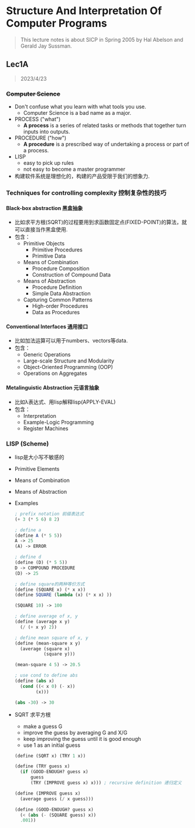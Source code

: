 # Structure And Interpretation Of Computer Programs

> This lecture notes is about SICP in Spring 2005 by Hal Abelson and Gerald Jay Sussman.

## Lec1A

> 2023/4/23

### ~~Computer Science~~

- Don't confuse what you learn with what tools you use.
  - Computer Science is a bad name as a major.
- PROCESS ("what")
  - **A process** is a series of related tasks or methods that together turn inputs into outputs.
- PROCEDURE ("how")
  - **A procedure** is a prescribed way of undertaking a process or part of a process.
- LISP
  - easy to pick up rules
  - not easy to become a master programmer
- 构建软件系统是理想化的，构建的产品受限于我们的想象力.

### Techniques for controlling complexity 控制复杂性的技巧

#### Black-box abstraction 黑盒抽象

- 比如求平方根(SQRT)的过程要用到求函数固定点(FIXED-POINT)的算法，就可以直接当作黑盒使用.
- 包含：
  - Primitive Objects
    - Primitive Procedures
    - Primitive Data
  - Means of Combination
    - Procedure Composition
    - Construction of Compound Data
  - Means of Abstraction
    - Procedure Definition
    - Simple Data Abstraction
  - Capturing Common Patterns
    - High-order Procedures
    - Data as Procedures

#### Conventional Interfaces 通用接口

- 比如加法运算可以用于numbers、vectors等data.
- 包含：
  - Generic Operations
  - Large-scale Structure and Modularity
  - Object-Oriented Programming (OOP)
  - Operations on Aggregates

#### Metalinguistic Abstraction 元语言抽象

- 比如λ表达式、用lisp解释lisp(APPLY-EVAL)
- 包含：
  - Interpretation
  - Example-Logic Programming
  - Register Machines

### LISP (Scheme)

- lisp是大小写不敏感的

- Primitive Elements

- Means of Combination

- Means of Abstraction

- Examples

  ```scheme
  ; prefix notation 前缀表达式
  (+ 3 (* 5 6) 8 2)
  ```

  ```scheme
  ; define a
  (define A (* 5 5))
  A -> 25
  (A) -> ERROR
  
  ; define d
  (define (D) (* 5 5))
  D -> COMPOUND PROCEDURE
  (D) -> 25
  
  ; define square的两种等价方式
  (define (SQUARE x) (* x x))
  (define SQUARE (lambda (x) (* x x) ))
  
  (SQUARE 10) -> 100
  
  ; define average of x, y
  (define (average x y)
    (/ (+ x y) 2))
  
  ; define mean square of x, y
  (define (mean-square x y)
    (average (square x)
             (square y)))
  
  (mean-square 4 5) -> 20.5
  ```
  
  ```scheme
  ; use cond to define abs
  (define (abs x)
    (cond ((< x 0) (- x))
          (x)))
  
  (abs -30) -> 30
  ```
  
- SQRT 求平方根

  - make a guess G
  - improve the guess by averaging G and X/G
  - keep improving the guess until it is good enough
  - use 1 as an initial guess

  ```scheme
  (define (SQRT x) (TRY 1 x))
  
  (define (TRY guess x)
    (if (GOOD-ENOUGH? guess x)
        guess
        (TRY (IMPROVE guess x) x))) ; recursive definition 递归定义
  
  (define (IMPROVE guess x)
    (average guess (/ x guess)))
  
  (define (GOOD-ENOUGH? guess x)
    (< (abs (- (SQUARE guess) x))
    .001))
  ```

  

  


